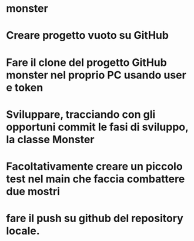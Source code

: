# monster
# Creare progetto vuoto su GitHub 
# Fare il clone del progetto GitHub monster nel proprio PC usando user e token
# Sviluppare, tracciando con gli opportuni commit le fasi di sviluppo, la classe Monster 
# Facoltativamente creare un piccolo test nel main che faccia combattere due mostri
# fare il push su github del repository locale.

